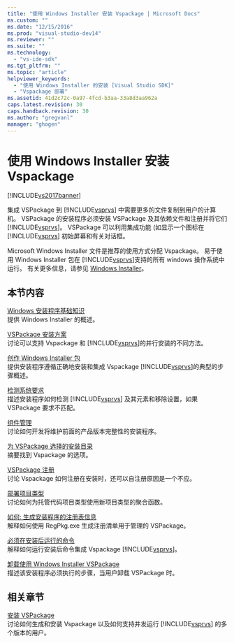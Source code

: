 ```yaml
---
title: "使用 Windows Installer 安装 Vspackage | Microsoft Docs"
ms.custom: ""
ms.date: "12/15/2016"
ms.prod: "visual-studio-dev14"
ms.reviewer: ""
ms.suite: ""
ms.technology: 
  - "vs-ide-sdk"
ms.tgt_pltfrm: ""
ms.topic: "article"
helpviewer_keywords: 
  - "使用 Windows Installer 的安装 [Visual Studio SDK]"
  - "Vspackage 部署"
ms.assetid: 41d2c72c-0a97-4fcd-b3aa-33a8d3aa962a
caps.latest.revision: 30
caps.handback.revision: 30
ms.author: "gregvanl"
manager: "ghogen"
---
```

# 使用 Windows Installer 安装 Vspackage
[!INCLUDE[vs2017banner](../../code-quality/includes/vs2017banner.md)]

集成 VSPackage 到 [!INCLUDE[vsprvs](../../code-quality/includes/vsprvs_md.md)] 中需要更多的文件复制到用户的计算机。  VSPackage 的安装程序必须安装 VSPackage 及其依赖文件和注册并将它们 [!INCLUDE[vsprvs](../../code-quality/includes/vsprvs_md.md)]。  VSPackage 可以利用集成功能 \(如显示一个图标在 [!INCLUDE[vsprvs](../../code-quality/includes/vsprvs_md.md)] 初始屏幕和有关对话框。  
  
 Microsoft Windows Installer 文件是推荐的使用方式分配 Vspackage。  易于使用 Windows Installer 包在 [!INCLUDE[vsprvs](../../code-quality/includes/vsprvs_md.md)]支持的所有 windows 操作系统中运行。  有关更多信息，请参见 [Windows Installer](http://msdn.microsoft.com/zh-cn/121be21b-b916-43e2-8f10-8b080516d2a0)。  
  
## 本节内容  
 [Windows 安装程序基础知识](../../extensibility/internals/windows-installer-basics.md)  
 提供 Windows Installer 的概述。  
  
 [VSPackage 安装方案](../../extensibility/internals/vspackage-setup-scenarios.md)  
 讨论可以支持 Vspackage 和 [!INCLUDE[vsprvs](../../code-quality/includes/vsprvs_md.md)]的并行安装的不同方法。  
  
 [创作 Windows Installer 包](../../extensibility/internals/authoring-a-windows-installer-package.md)  
 提供安装程序遵循正确地安装和集成 Vspackage [!INCLUDE[vsprvs](../../code-quality/includes/vsprvs_md.md)]的典型的步骤概述。  
  
 [检测系统要求](../../extensibility/internals/detecting-system-requirements.md)  
 描述安装程序如何检测 [!INCLUDE[vsprvs](../../code-quality/includes/vsprvs_md.md)] 及其元素和移除设置，如果 VSPackage 要求不匹配。  
  
 [组件管理](../../extensibility/internals/component-management.md)  
 讨论如何开发将维护前面的产品版本完整性的安装程序。  
  
 [为 VSPackage 选择的安装目录](../../extensibility/internals/choosing-the-installation-directory-for-a-vspackage.md)  
 摘要找到 Vspackage 的选项。  
  
 [VSPackage 注册](../../extensibility/internals/vspackage-registration.md)  
 讨论 Vspackage 如何注册在安装时，还可以自注册原因是一个不应。  
  
 [部署项目类型](../../extensibility/internals/deploying-project-types.md)  
 讨论如何为托管代码项目类型使用新项目类型的聚合函数。  
  
 [如何: 生成安装程序的注册表信息](../../extensibility/internals/how-to-generate-registry-information-for-an-installer.md)  
 解释如何使用 RegPkg.exe 生成注册清单用于管理的 VSPackage。  
  
 [必须在安装后运行的命令](../../extensibility/internals/commands-that-must-be-run-after-installation.md)  
 解释如何运行安装后命令集成 Vspackage [!INCLUDE[vsprvs](../../code-quality/includes/vsprvs_md.md)]。  
  
 [卸载使用 Windows Installer VSPackage](../../extensibility/internals/uninstalling-a-vspackage-with-windows-installer.md)  
 描述该安装程序必须执行的步骤，当用户卸载 VSPackage 时。  
  
## 相关章节  
 [安装 VSPackage](../../misc/installing-vspackages.md)  
 讨论如何生成和安装 Vspackage 以及如何支持并发运行 [!INCLUDE[vsprvs](../../code-quality/includes/vsprvs_md.md)] 的多个版本的用户。
